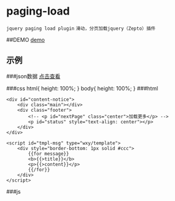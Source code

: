 # paging-load
`jquery paging load plugin`
`滑动，分页加载jquery（Zepto）插件`

##DEMO
[demo](index.html)

## 示例

###json数据
[点击查看](http://heiliuer.github.io/paging-load/)

###css
    html{
        height: 100%;
    }
    body{
        height: 100%;
    }
###html

    <div id="content-notice">
        <div class="main"></div>
        <div class="footer">
            <!-- <p id="nextPage" class="center">加载更多</p> -->
            <p id="status" style="text-align: center"></p>
        </div>
    </div>
    
    <script id="tmpl-msg" type="wxy/template">
        <div style="border-bottom: 1px solid #ccc">
            {{for message}}
            <b>{{>title}}</b>
            <p>{{>content}}</p>
            {{/for}}
        </div>
    </script>

###js
    <script src="js/jquery.js"></script>
    <script src="js/jsrender.min.js"></script>
    <script src="js/wxy.paging.js"></script>
    <script>
        var config = {
            ajax: {
                url: "data/page.json",
                data: {}
            },
            handler: {
                autoLoad: true,
                triggerByScroll: true,
                holder: ".main",
                scrollHolder: "body"
            },
            dataParser: {
                pageSize: 10,
                reverse: false,
                isAppend: true,
                nameArray: "messages"
            },
            dataRender: {
                tmplSelector: "#tmpl-msg"
            },
            msgs: {
                allLoaded: "已加载所有通知（共%s条）",
                noContent: "暂无内容"
            },
            pageLoaded: function (dataArray, page, total) {// this
                // $pageHodler
                this.find("[data-init]").trigger("init");
            },
            itemLoaded: function (item, count, total) {// this
                // $itemHodler
            },
            statusChanged: function (statusTo, statusFrom, msg) {// this
                // $el
            },
            showWarn: function (msg) {
            }
        }
    
        $("#content-notice").paging(config);
    </script>


### 模板引擎推荐使用通jsrender
[点击下载](/js/jsrender.min.js)
可以自行选择其他插件，要求提供$.fn.render(data)接口
# 配置说明
    // 插件默认配置
    var DEFAULTS = {
        ajax : {
            url : "",
            dataType : "JSON",
            cache : false,
            data : {
                page : 1
            },
            type : "get"
        },
        handler : {
            nextPage : "#nextPage",
            status : "#status",
            holder : "",
            showNoContent : true,
            showAllLoaded : true,
            autoLoad : false,
            triggerByScroll : false,// 是否滑动加载
            isScrollByBottom : true,// 是否滑动到底部加载
            disToTrigger : 30,// 滑动模式下，当距离底部或者顶部多少像素时触发加载
            scroller : window,// 监听滑动事件的dom
            scrollHolder : "body"// 滑动模式下
            // 可以计算滑动距离的滑动内容（this.scrollTop，$this.innerHeight,最好是body，为空的时候为当前插件$root）的dom
        },
        dataParser : {
            pageSize : 10,
            reverse : false,
            isAppend : true,
            nameData : "data",
            nameArray : "items",
            isSuccess : function(json) {
                return json.status == 0;
            },
            getMessage : function(json) {
                return json.message;
            },
            getPageTotal : function(json) {
                return json.pageTotal;
            },
            getItemTotal : function(json) {
                return json.itemTotal;
            },
            getDataArray : function(json) {
                var data = json[this.nameData];
                if (data) {
                    var array = data[this.nameArray];
                    if ($.isArray(array)) {
                        return array;
                    }
                    console.log(data, ' has no child array named ',
                            this.nameArray);
                } else {
                    console.log(json, ' has no child obj named ',
                            this.nameData);
                }
                return null;
            }
        },
        dataRender : {
            tmplSelector : "#template",
            createPageHolder : function() {
                return $("<div>");
            },
            createItemHolder : function() {
                return $("<div>");
            },
            renderItem : function(item) {
                var $tmpl = $(this.tmplSelector);
                // debuglog("$tmpl:", $tmpl, item);
                if ($tmpl.render) {
                    return $tmpl.render(item);
                } else {
                    console.error("there is no render plugin!");
                }
                return "";
            },
            animation : "show"
        },
        msgs : {
            scrollLoad : "上拉加载更多",
            error : "加载出错",
            loading : "正在加载",
            allLoaded : "已加载所有内容,共%s条",
            noContent : "暂无内容",
            unknown : "未知",
            ajaxError : "网络异常",
            dataError : "数据格式出错",
            renderError : "数据解析失败"
        },
        pageLoadBefore : function(dataArray, page, total) {// this
            // $pageHodler
        },
        pageLoaded : function(dataArray, page, total) {// this
            // $pageHodler
        },
        itemLoaded : function(item, count, total) {// this $itemHodler
        },
        statusChanged : function(statusTo, statusFrom, msg) {// this
            // $el
        },
        showWarn : function(msg) {
        }
    };

